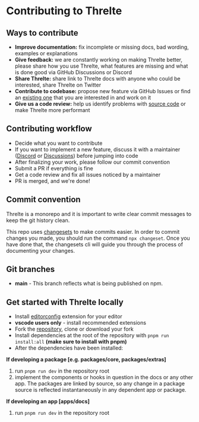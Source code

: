 # Contributing to Threlte

## Ways to contribute

- **Improve documentation:** fix incomplete or missing docs, bad wording, examples or explanations
- **Give feedback:** we are constantly working on making Threlte better, please share how you use Threlte, what features are missing and what is done good via GitHub Discussions or Discord
- **Share Threlte:** share link to Threlte docs with anyone who could be interested, share Threlte on Twitter
- **Contribute to codebase:** propose new feature via GitHub Issues or find an [existing one](https://github.com/threlte/threlte/labels/help%20wanted) that you are interested in and work on it
- **Give us a code review:** help us identify problems with [source code](https://github.com/threlte/threlte) or make Threlte more performant

## Contributing workflow

- Decide what you want to contribute
- If you want to implement a new feature, discuss it with a maintainer ([Discord](https://discord.gg/EqUBCfCaGm) or [Discussions](https://github.com/threlte/threlte/discussions)) before jumping into code
- After finalizing your work, please follow our commit convention
- Submit a PR if everything is fine
- Get a code review and fix all issues noticed by a maintainer
- PR is merged, and we're done!

## Commit convention

Threlte is a monorepo and it is important to write clear commit messages to keep the git history clean.

This repo uses [changesets](https://github.com/changesets/changesets) to make commits easier. In order to commit changes you made, you should run the command `npx changeset`. Once you have done that, the changesets cli will guide you through the process of documenting your changes.

## Git branches

- **main** - This branch reflects what is being published on npm.

## Get started with Threlte locally

- Install [editorconfig](https://editorconfig.org/) extension for your editor
- **vscode users only** - install recommended extensions
- Fork the [repository](https://github.com/threlte/threlte), clone or download your fork
- Install dependencies at the root of the repository with `pnpm run install:all` **(make sure to install with pnpm)**
- After the dependencies have been installed:

**If developing a package [e.g. packages/core, packages/extras]**

1. run `pnpm run dev` in the repository root
2. implement the components or hooks in question in the docs or any other app. The packages are linked by source, so any change in a package source is reflected instantaneously in any dependent app or package.

**If developing an app [apps/docs]**

1. run `pnpm run dev` in the repository root
